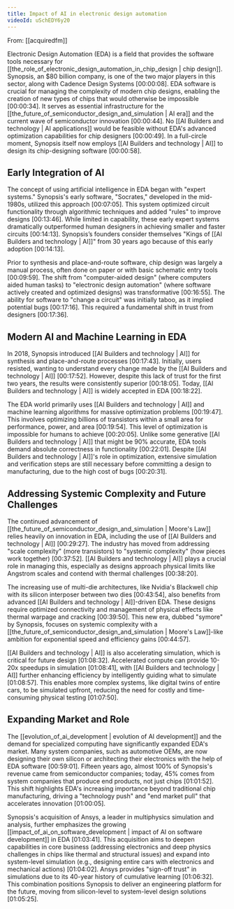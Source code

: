 ```yaml
---
title: Impact of AI in electronic design automation
videoId: uSchEDY6y20
---
```


From: [[acquiredfm]] <br/> 

Electronic Design Automation (EDA) is a field that provides the software tools necessary for [[the_role_of_electronic_design_automation_in_chip_design | chip design]]. Synopsis, an $80 billion company, is one of the two major players in this sector, along with Cadence Design Systems <a class="yt-timestamp" data-t="00:00:08">[00:00:08]</a>. EDA software is crucial for managing the complexity of modern chip designs, enabling the creation of new types of chips that would otherwise be impossible <a class="yt-timestamp" data-t="00:00:34">[00:00:34]</a>. It serves as essential infrastructure for the [[the_future_of_semiconductor_design_and_simulation | AI era]] and the current wave of semiconductor innovation <a class="yt-timestamp" data-t="00:00:44">[00:00:44]</a>. No [[AI Builders and technology | AI applications]] would be feasible without EDA's advanced optimization capabilities for chip designers <a class="yt-timestamp" data-t="00:00:49">[00:00:49]</a>. In a full-circle moment, Synopsis itself now employs [[AI Builders and technology | AI]] to design its chip-designing software <a class="yt-timestamp" data-t="00:00:58">[00:00:58]</a>.

## Early Integration of AI

The concept of using artificial intelligence in EDA began with "expert systems." Synopsis's early software, "Socrates," developed in the mid-1980s, utilized this approach <a class="yt-timestamp" data-t="00:07:05">[00:07:05]</a>. This system optimized circuit functionality through algorithmic techniques and added "rules" to improve designs <a class="yt-timestamp" data-t="00:13:46">[00:13:46]</a>. While limited in capability, these early expert systems dramatically outperformed human designers in achieving smaller and faster circuits <a class="yt-timestamp" data-t="00:14:13">[00:14:13]</a>. Synopsis’s founders consider themselves "Kings of [[AI Builders and technology | AI]]" from 30 years ago because of this early adoption <a class="yt-timestamp" data-t="00:14:13">[00:14:13]</a>.

Prior to synthesis and place-and-route software, chip design was largely a manual process, often done on paper or with basic schematic entry tools <a class="yt-timestamp" data-t="00:09:59">[00:09:59]</a>. The shift from "computer-aided design" (where computers aided human tasks) to "electronic design automation" (where software actively created and optimized designs) was transformative <a class="yt-timestamp" data-t="00:16:55">[00:16:55]</a>. The ability for software to "change a circuit" was initially taboo, as it implied potential bugs <a class="yt-timestamp" data-t="00:17:16">[00:17:16]</a>. This required a fundamental shift in trust from designers <a class="yt-timestamp" data-t="00:17:36">[00:17:36]</a>.

## Modern AI and Machine Learning in EDA

In 2018, Synopsis introduced [[AI Builders and technology | AI]] for synthesis and place-and-route processes <a class="yt-timestamp" data-t="00:17:43">[00:17:43]</a>. Initially, users resisted, wanting to understand every change made by the [[AI Builders and technology | AI]] <a class="yt-timestamp" data-t="00:17:52">[00:17:52]</a>. However, despite this lack of trust for the first two years, the results were consistently superior <a class="yt-timestamp" data-t="00:18:05">[00:18:05]</a>. Today, [[AI Builders and technology | AI]] is widely accepted in EDA <a class="yt-timestamp" data-t="00:18:22">[00:18:22]</a>.

The EDA world primarily uses [[AI Builders and technology | AI]] and machine learning algorithms for massive optimization problems <a class="yt-timestamp" data-t="00:19:47">[00:19:47]</a>. This involves optimizing billions of transistors within a small area for performance, power, and area <a class="yt-timestamp" data-t="00:19:54">[00:19:54]</a>. This level of optimization is impossible for humans to achieve <a class="yt-timestamp" data-t="00:20:05">[00:20:05]</a>. Unlike some generative [[AI Builders and technology | AI]] that might be 90% accurate, EDA tools demand absolute correctness in functionality <a class="yt-timestamp" data-t="00:22:01">[00:22:01]</a>. Despite [[AI Builders and technology | AI]]'s role in optimization, extensive simulation and verification steps are still necessary before committing a design to manufacturing, due to the high cost of bugs <a class="yt-timestamp" data-t="00:20:31">[00:20:31]</a>.

## Addressing Systemic Complexity and Future Challenges

The continued advancement of [[the_future_of_semiconductor_design_and_simulation | Moore's Law]] relies heavily on innovation in EDA, including the use of [[AI Builders and technology | AI]] <a class="yt-timestamp" data-t="00:29:27">[00:29:27]</a>. The industry has moved from addressing "scale complexity" (more transistors) to "systemic complexity" (how pieces work together) <a class="yt-timestamp" data-t="00:37:52">[00:37:52]</a>. [[AI Builders and technology | AI]] plays a crucial role in managing this, especially as designs approach physical limits like Angstrom scales and contend with thermal challenges <a class="yt-timestamp" data-t="00:38:20">[00:38:20]</a>.

The increasing use of multi-die architectures, like Nvidia's Blackwell chip with its silicon interposer between two dies <a class="yt-timestamp" data-t="00:43:54">[00:43:54]</a>, also benefits from advanced [[AI Builders and technology | AI]]-driven EDA. These designs require optimized connectivity and management of physical effects like thermal warpage and cracking <a class="yt-timestamp" data-t="00:39:50">[00:39:50]</a>. This new era, dubbed "symore" by Synopsis, focuses on systemic complexity with a [[the_future_of_semiconductor_design_and_simulation | Moore's Law]]-like ambition for exponential speed and efficiency gains <a class="yt-timestamp" data-t="00:44:57">[00:44:57]</a>.

[[AI Builders and technology | AI]] is also accelerating simulation, which is critical for future design <a class="yt-timestamp" data-t="01:08:32">[01:08:32]</a>. Accelerated compute can provide 10-20x speedups in simulation <a class="yt-timestamp" data-t="01:08:41">[01:08:41]</a>, with [[AI Builders and technology | AI]] further enhancing efficiency by intelligently guiding what to simulate <a class="yt-timestamp" data-t="01:08:57">[01:08:57]</a>. This enables more complex systems, like digital twins of entire cars, to be simulated upfront, reducing the need for costly and time-consuming physical testing <a class="yt-timestamp" data-t="01:07:50">[01:07:50]</a>.

## Expanding Market and Role

The [[evolution_of_ai_development | evolution of AI development]] and the demand for specialized computing have significantly expanded EDA's market. Many system companies, such as automotive OEMs, are now designing their own silicon or architecting their electronics with the help of EDA software <a class="yt-timestamp" data-t="00:59:01">[00:59:01]</a>. Fifteen years ago, almost 100% of Synopsis's revenue came from semiconductor companies; today, 45% comes from system companies that produce end products, not just chips <a class="yt-timestamp" data-t="01:01:52">[01:01:52]</a>. This shift highlights EDA's increasing importance beyond traditional chip manufacturing, driving a "technology push" and "end market pull" that accelerates innovation <a class="yt-timestamp" data-t="01:00:05">[01:00:05]</a>.

Synopsis's acquisition of Ansys, a leader in multiphysics simulation and analysis, further emphasizes the growing [[impact_of_ai_on_software_development | impact of AI on software development]] in EDA <a class="yt-timestamp" data-t="01:03:41">[01:03:41]</a>. This acquisition aims to deepen capabilities in core business (addressing electronics and deep physics challenges in chips like thermal and structural issues) and expand into system-level simulation (e.g., designing entire cars with electronics and mechanical actions) <a class="yt-timestamp" data-t="01:04:02">[01:04:02]</a>. Ansys provides "sign-off trust" in simulations due to its 40-year history of cumulative learning <a class="yt-timestamp" data-t="01:06:32">[01:06:32]</a>. This combination positions Synopsis to deliver an engineering platform for the future, moving from silicon-level to system-level design solutions <a class="yt-timestamp" data-t="01:05:25">[01:05:25]</a>.
